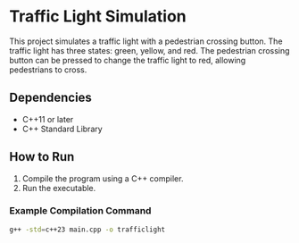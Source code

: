 # Traffic Light Simulation

This project simulates a traffic light with a pedestrian crossing button. The traffic light has three states: green, yellow, and red. The pedestrian crossing button can be pressed to change the traffic light to red, allowing pedestrians to cross.

## Dependencies

- C++11 or later
- C++ Standard Library

## How to Run

1. Compile the program using a C++ compiler.
2. Run the executable.

### Example Compilation Command

```sh
g++ -std=c++23 main.cpp -o trafficlight
```